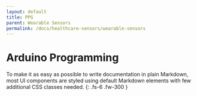 ```yaml
---
layout: default
title: PPG
parent: Wearable Sensors
permalink: /docs/healthcare-sensors/wearable-sensors
---
```


# Arduino Programming

To make it as easy as possible to write documentation in plain Markdown, most UI components are styled using default Markdown elements with few additional CSS classes needed.
{: .fs-6 .fw-300 }
